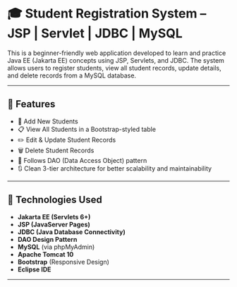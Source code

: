 # 🎓 Student Registration System – JSP | Servlet | JDBC | MySQL

This is a beginner-friendly web application developed to learn and practice Java EE (Jakarta EE) concepts using JSP, Servlets, and JDBC. The system allows users to register students, view all student records, update details, and delete records from a MySQL database.

---

## 📌 Features

- 📝 Add New Students
- 📋 View All Students in a Bootstrap-styled table
- ✏️ Edit & Update Student Records
- 🗑️ Delete Student Records
- 🧱 Follows DAO (Data Access Object) pattern
- 🔃 Clean 3-tier architecture for better scalability and maintainability

---

## 🔧 Technologies Used

- **Jakarta EE (Servlets 6+)**
- **JSP (JavaServer Pages)**
- **JDBC (Java Database Connectivity)**
- **DAO Design Pattern**
- **MySQL** (via phpMyAdmin)
- **Apache Tomcat 10**
- **Bootstrap** (Responsive Design)
- **Eclipse IDE**

---
